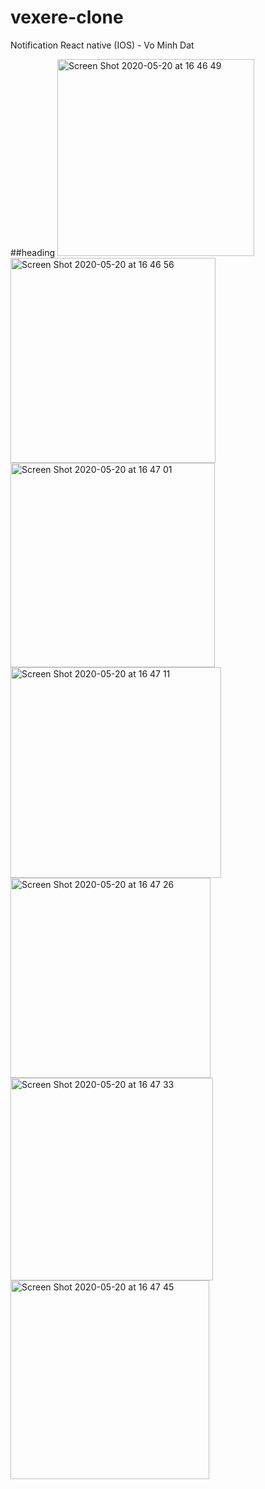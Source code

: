 # vexere-clone
Notification React native (IOS) - Vo Minh Dat

##heading 
<img width="315" alt="Screen Shot 2020-05-20 at 16 46 49" src="https://user-images.githubusercontent.com/34256941/82433399-93f39f00-9abb-11ea-95f7-3aef960170dc.png">
<img width="328" alt="Screen Shot 2020-05-20 at 16 46 56" src="https://user-images.githubusercontent.com/34256941/82433425-9ce47080-9abb-11ea-9635-e4f493fef2c5.png">
<img width="327" alt="Screen Shot 2020-05-20 at 16 47 01" src="https://user-images.githubusercontent.com/34256941/82433438-a241bb00-9abb-11ea-94c4-4e6cb050f5c0.png">
<img width="337" alt="Screen Shot 2020-05-20 at 16 47 11" src="https://user-images.githubusercontent.com/34256941/82433445-a40b7e80-9abb-11ea-82fd-95b322be08ad.png">
<img width="320" alt="Screen Shot 2020-05-20 at 16 47 26" src="https://user-images.githubusercontent.com/34256941/82433452-a5d54200-9abb-11ea-84a9-0364e58c5740.png">
<img width="324" alt="Screen Shot 2020-05-20 at 16 47 33" src="https://user-images.githubusercontent.com/34256941/82433456-a79f0580-9abb-11ea-8ec0-d65e16e5492f.png">
<img width="318" alt="Screen Shot 2020-05-20 at 16 47 45" src="https://user-images.githubusercontent.com/34256941/82433460-a968c900-9abb-11ea-8d6d-242eb1a1f24f.png">


